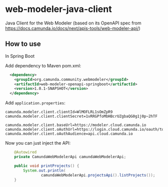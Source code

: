# web-modeler-java-client
Java Client for the Web Modeler (based on its OpenAPI spec from https://docs.camunda.io/docs/next/apis-tools/web-modeler-api/)

## How to use

In Spring Boot

Add dependency to Maven pom.xml:

```xml
  <dependency>
    <groupId>org.camunda.community.webmodeler</groupId>
    <artifactId>web-modeler-openapi-springboot</artifactId>
    <version>1.0.1-SNAPSHOT</version>
  </dependency>
```

Add `application.properties`:

```properties
camunda.modeler.client.clientId=WlMOFLRL1sOmZpR9
camunda.modeler.client.clientSecret=1vRRGPfoMbHBcrUZgbaQG0g1j0p~2hTF

camunda.modeler.client.baseUrl=https://modeler.cloud.camunda.io
camunda.modeler.client.oAuthUrl=https://login.cloud.camunda.io/oauth/token
camunda.modeler.client.oAuthAudience=api.cloud.camunda.io
```

Now you can just inject the API:

```java
    @Autowired
    private CamundaWebModelerApi camundaWebModelerApi;

    public void printProjects() {
        System.out.println(
                camundaWebModelerApi.projectsApi().listProjects());
    }
```
